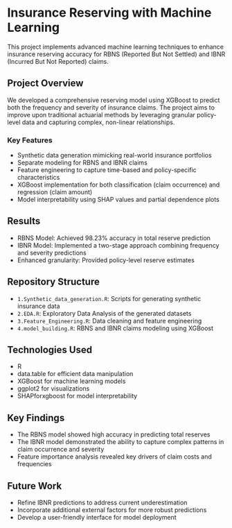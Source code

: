 # Insurance Reserving with Machine Learning

This project implements advanced machine learning techniques to enhance insurance reserving accuracy for RBNS (Reported But Not Settled) and IBNR (Incurred But Not Reported) claims.

## Project Overview

We developed a comprehensive reserving model using XGBoost to predict both the frequency and severity of insurance claims. The project aims to improve upon traditional actuarial methods by leveraging granular policy-level data and capturing complex, non-linear relationships.

### Key Features

- Synthetic data generation mimicking real-world insurance portfolios
- Separate modeling for RBNS and IBNR claims
- Feature engineering to capture time-based and policy-specific characteristics
- XGBoost implementation for both classification (claim occurrence) and regression (claim amount)
- Model interpretability using SHAP values and partial dependence plots

## Results

- RBNS Model: Achieved 98.23% accuracy in total reserve prediction
- IBNR Model: Implemented a two-stage approach combining frequency and severity predictions
- Enhanced granularity: Provided policy-level reserve estimates

## Repository Structure

- `1.Synthetic_data_generation.R`: Scripts for generating synthetic insurance data
- `2.EDA.R`: Exploratory Data Analysis of the generated datasets
- `3.Feature_Engineering.R`: Data cleaning and feature engineering
- `4.model_building.R`: RBNS and IBNR claims modeling using XGBoost

## Technologies Used

- R
- data.table for efficient data manipulation
- XGBoost for machine learning models
- ggplot2 for visualizations
- SHAPforxgboost for model interpretability

## Key Findings

- The RBNS model showed high accuracy in predicting total reserves
- The IBNR model demonstrated the ability to capture complex patterns in claim occurrence and severity
- Feature importance analysis revealed key drivers of claim costs and frequencies

## Future Work

- Refine IBNR predictions to address current underestimation
- Incorporate additional external factors for more robust predictions
- Develop a user-friendly interface for model deployment

